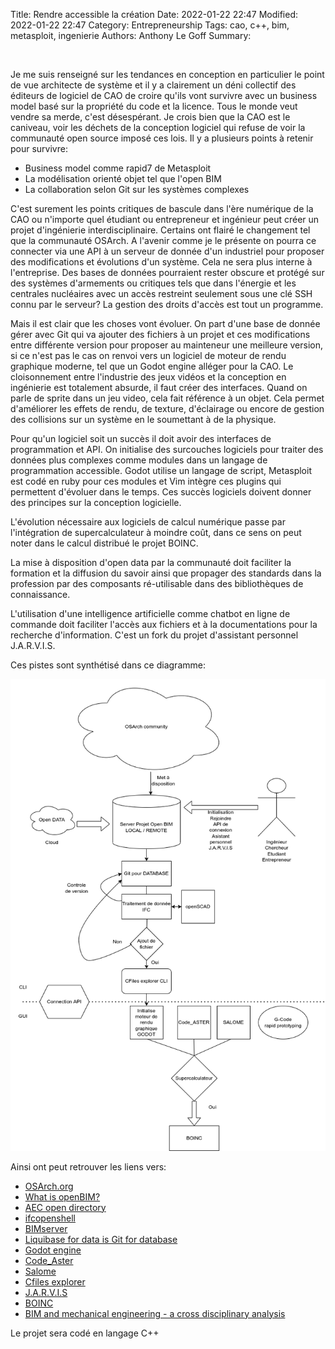 ﻿Title: Rendre accessible la création
Date: 2022-01-22 22:47
Modified: 2022-01-22 22:47
Category: Entrepreneurship
Tags: cao, c++, bim, metasploit, ingenierie
Authors: Anthony Le Goff
Summary: 

﻿

Je me suis renseigné sur les tendances en conception en particulier le point de vue architecte de système et il y a clairement un déni collectif des éditeurs de logiciel de CAO de croire qu'ils vont survivre avec un business model basé sur la propriété du code et la licence. Tous le monde veut vendre sa merde, c'est désespérant. Je crois bien que la CAO est le caniveau, voir les déchets de la conception logiciel qui refuse de voir la communauté open source imposé ces lois. Il y a plusieurs points à retenir pour survivre:

*   Business model comme rapid7 de Metasploit
*   La modélisation orienté objet tel que l'open BIM
*   La collaboration selon Git sur les systèmes complexes

C'est surement les points critiques de bascule dans l'ère numérique de la CAO ou n'importe quel étudiant ou entrepreneur et ingénieur peut créer un projet d'ingénierie interdisciplinaire. Certains ont flairé le changement tel que la communauté OSArch. A l'avenir comme je le présente on pourra ce connecter via une API à un serveur de donnée d'un industriel pour proposer des modifications et évolutions d'un système. Cela ne sera plus interne à l'entreprise. Des bases de données pourraient rester obscure et protégé sur des systèmes d'armements ou critiques tels que dans l'énergie et les centrales nucléaires avec un accès restreint seulement sous une clé SSH connu par le serveur? La gestion des droits d'accès est tout un programme.

Mais il est clair que les choses vont évoluer. On part d'une base de donnée gérer avec Git qui va ajouter des fichiers à un projet et ces modifications entre différente version pour proposer au mainteneur une meilleure version, si ce n'est pas le cas on renvoi vers un logiciel de moteur de rendu graphique moderne, tel que un Godot engine alléger pour la CAO. Le cloisonnement entre l'industrie des jeux vidéos et la conception en ingénierie est totalement absurde, il faut créer des interfaces. Quand on parle de sprite dans un jeu video, cela fait référence à un objet. Cela permet d'améliorer les effets de rendu, de texture, d'éclairage ou encore de gestion des collisions sur un système en le soumettant à de la physique.

Pour qu'un logiciel soit un succès il doit avoir des interfaces de programmation et API. On initialise des surcouches logiciels pour traiter des données plus complexes comme modules dans un langage de programmation accessible. Godot utilise un langage de script, Metasploit est codé en ruby pour ces modules et Vim intègre ces plugins qui permettent d'évoluer dans le temps. Ces succès logiciels doivent donner des principes sur la conception logicielle.

L'évolution nécessaire aux logiciels de calcul numérique passe par l'intégration de supercalculateur à moindre coût, dans ce sens on peut noter dans le calcul distribué le projet BOINC.

La mise à disposition d'open data par la communauté doit faciliter la formation et la diffusion du savoir ainsi que propager des standards dans la profession par des composants ré-utilisable dans des bibliothèques de connaissance.   

L'utilisation d'une intelligence artificielle comme chatbot en ligne de commande doit faciliter l'accès aux fichiers et à la documentations pour la recherche d'information. C'est un fork du projet d'assistant personnel J.A.R.V.I.S.

Ces pistes sont synthétisé dans ce diagramme:

![diagramme](img/diaz-diagram.drawio.png "diagramme diaz")


Ainsi ont peut retrouver les liens vers:

*   [OSArch.org](https://osarch.org/)
*   [What is openBIM?](https://www.buildingsmart.org/about/openbim/openbim-definition/)
*   [AEC open directory](https://wiki.osarch.org/index.php?title=AEC_Open_Data_directory)
*   [ifcopenshell](http://www.ifcopenshell.org/)
*   [BIMserver](https://bimserver.org/)
*   [Liquibase for data is Git for database](https://www.liquibase.com/blog/liquibase-data-git-for-databases)
*   [Godot engine](https://godotengine.org/)
*   [Code\_Aster](https://www.code-aster.org/spip.php?rubrique1)
*   [Salome](https://www.salome-platform.org/contributions/edf_products)
*   [Cfiles explorer](https://github.com/mananapr/cfiles)
*   [J.A.R.V.I.S](https://github.com/sukeesh/Jarvis)
*   [BOINC](https://boinc.berkeley.edu/)
*   [BIM and mechanical engineering - a cross disciplinary analysis](http://file:///home/anth/T%C3%A9l%C3%A9chargements/sustainability-13-04108-v2.pdf)

Le projet sera codé en langage C++
